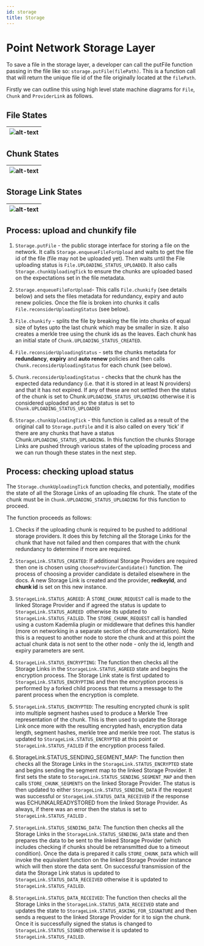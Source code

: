 ```yaml
---
id: storage
title: Storage
---
```


# Point Network Storage Layer

To save a file in the storage layer, a developer can call the putFile function passing in the file like so: `storage.putFile(filePath)`. This is a function call that will return the unique file id of the file originally located at the `filePath`.

Firstly we can outline this using high level state machine diagrams for `File`, `Chunk` and `ProviderLink` as follows.

## File States

| ![alt-text](assets/file-states.png) |
| ------ |

## Chunk States

| ![alt-text](assets/chunk-states.png) |
| ------ |

## Storage Link States

| ![alt-text](assets/storage-link-states.png) |
| ------ |

## Process: upload and chunkify file

1. `Storage.putFile` - the public storage interface for storing a file on the network. It calls `Storage.enqueueFileForUpload` and waits to get the file id of the file (file may not be uploaded yet). Then waits until the File uploading status is `File.UPLOADING_STATUS_UPLOADED`. It also calls `Storage.chunkUploadingTick` to ensure the chunks are uploaded based on the expectations set in the file metadata.

1. `Storage.enqueueFileForUpload`- This calls `File.chunkify` (see details below) and sets the files metadata for redundancy, expiry and auto renew policies. Once the file is broken into chunks it calls `File.reconsiderUploadingStatus` (see below).

1. `File.chunkify` - splits the file by breaking the file into chunks of equal size of bytes upto the last chunk which may be smaller in size. It also creates a merkle tree using the chunk ids as the leaves. Each chunk has an initial state of `Chunk.UPLOADING_STATUS_CREATED`.

1. `File.reconsiderUploadingStatus` - sets the chunks metadata for **redundancy**, **expiry** and **auto renew** policies and then calls `Chunk.reconsiderUploadingStatus` for each chunk (see below).

1. `Chunk.reconsiderUploadingStatus` - checks that the chunk has the expected data redundancy (i.e. that it is stored in at least N providers) and that it has not expired. If any of these are not settled then the status of the chunk is set to Chunk.`UPLOADING_STATUS_UPLOADING` otherwise it is considered uploaded and so the status is set to `Chunk.UPLOADING_STATUS_UPLOADED`

1. `Storage.chunkUploadingTick` - this function is called as a result of the original call to `Storage.putFile` and it is also called on every ‘tick’ if there are any chunks that have a status Chunk.`UPLOADING_STATUS_UPLOADING`. In this function the chunks Storage Links  are pushed through various states of the uploading process and we can run though these states in the next step.

## Process: checking upload status

The `Storage.chunkUploadingTick` function checks, and potentially, modifies the state of all the Storage Links of an uploading file chunk. The state of the chunk must be in `Chunk.UPLOADING_STATUS_UPLOADING` for this function to proceed.

The function proceeds as follows:

1. Checks if the uploading chunk is required to be pushed to additional storage providers. It does this by fetching all the Storage Links for the chunk that have not failed and then compares that with the chunk redundancy to determine if more are required.

1. `StorageLink.STATUS_CREATED`: If additional Storage Providers are required then one is chosen using `chooseProviderCandidate()` function. The process of choosing a provider candidate is detailed elsewhere in the docs. A new Storage Link is created and the provider, **redkeyId**, and **chunk id** is set on this new instance.

1. `StorageLink.STATUS_AGREED`: A `STORE_CHUNK_REQUEST` call is made to the linked Storage Provider and if agreed the status is update to `StorageLink.STATUS_AGREED `otherwise its updated to `StorageLink.STATUS_FAILED`. The `STORE_CHUNK_REQUEST` call is handled using a custom Kademlia plugin or middleware that defines this handler (more on networking in a separate section of the documentation). Note this is a request to another node to store the chunk and at this point the actual chunk data is not sent to the other node - only the id, length and expiry parameters are sent.

1. `StorageLink.STATUS_ENCRYPTING`: The function then checks all the Storage Links in the `StorageLink.STATUS_AGREED` state and begins the encryption process. The Storage Link state is first updated to `StorageLink.STATUS_ENCRYPTING`  and then the encryption process is performed by a forked child process that returns a message to the parent process when the encryption is complete.

1. `StorageLink.STATUS_ENCRYPTED`: The resulting encrypted chunk is split into multiple segment hashes used to produce a Merkle Tree representation of the chunk. This is then used to update the Storage Link once more with the resulting encrypted hash, encryption data length, segment hashes, merkle tree and merkle tree root. The status is updated to `StorageLink.STATUS_ENCRYPTED` at this point or `StorageLink.STATUS_FAILED` if the encryption process failed.

1. StorageLink.STATUS_SENDING_SEGMENT_MAP: The function then checks all the Storage Links in the `StorageLink.STATUS_ENCRYPTED` state and begins sending the segment map to the linked Storage Provider. It first sets the state to `StorageLink.STATUS_SENDING_SEGMENT_MAP` and then calls `STORE_CHUNK_SEGMENTS` on the linked Storage Provider. The status is then updated to either `StorageLink.STATUS_SENDING_DATA` if the request was successful or `StorageLink.STATUS_DATA_RECEIVED` if the response was ECHUNKALREADYSTORED from the linked Storage Provider. As always, if there was an error then the status is set to `StorageLink.STATUS_FAILED` .

1. `StorageLink.STATUS_SENDING_DATA`: The function then checks all the Storage Links in the `StorageLink.STATUS_SENDING_DATA` state and then prepares the data to be sent to the linked Storage Provider (which includes checking if chunks should be retransmitted due to a timeout condition). Once the data is prepared it calls `STORE_CHUNK_DATA`  which will invoke the equivalent function on the linked Storage Provider instance which will then store the data sent. On successful transmission of the data the Storage Link status is updated to `StorageLink.STATUS_DATA_RECEIVED` otherwise it is updated to `StorageLink.STATUS_FAILED`.

1. `StorageLink.STATUS_DATA_RECEIVED`: The function then checks all the Storage Links in the `StorageLink.STATUS_DATA_RECEIVED` state and updates the state to `StorageLink.STATUS_ASKING_FOR_SIGNATURE` and then sends a request to the linked Storage Provider for it to sign the chunk. Once it is successfully signed the status is changed to `StorageLink.STATUS_SIGNED` otherwise it is updated to `StorageLink.STATUS_FAILED`.
